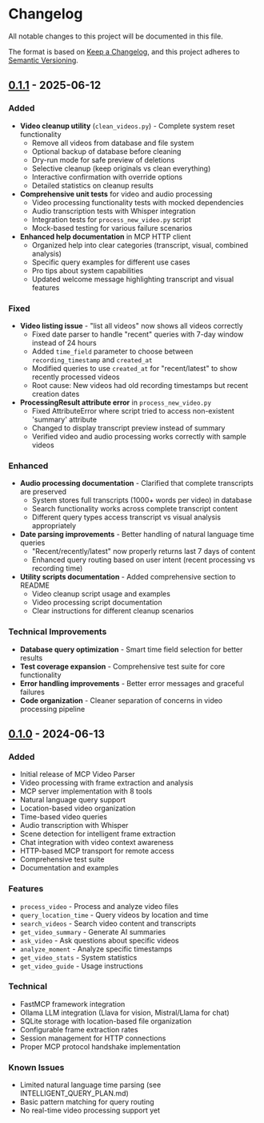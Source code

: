 # Changelog

All notable changes to this project will be documented in this file.

The format is based on [Keep a Changelog](https://keepachangelog.com/en/1.0.0/),
and this project adheres to [Semantic Versioning](https://semver.org/spec/v2.0.0.html).

## [0.1.1] - 2025-06-12

### Added
- **Video cleanup utility** (`clean_videos.py`) - Complete system reset functionality
  - Remove all videos from database and file system
  - Optional backup of database before cleaning
  - Dry-run mode for safe preview of deletions
  - Selective cleanup (keep originals vs clean everything)
  - Interactive confirmation with override options
  - Detailed statistics on cleanup results
- **Comprehensive unit tests** for video and audio processing
  - Video processing functionality tests with mocked dependencies
  - Audio transcription tests with Whisper integration
  - Integration tests for `process_new_video.py` script
  - Mock-based testing for various failure scenarios
- **Enhanced help documentation** in MCP HTTP client
  - Organized help into clear categories (transcript, visual, combined analysis)
  - Specific query examples for different use cases
  - Pro tips about system capabilities
  - Updated welcome message highlighting transcript and visual features

### Fixed
- **Video listing issue** - "list all videos" now shows all videos correctly
  - Fixed date parser to handle "recent" queries with 7-day window instead of 24 hours
  - Added `time_field` parameter to choose between `recording_timestamp` and `created_at`
  - Modified queries to use `created_at` for "recent/latest" to show recently processed videos
  - Root cause: New videos had old recording timestamps but recent creation dates
- **ProcessingResult attribute error** in `process_new_video.py`
  - Fixed AttributeError where script tried to access non-existent 'summary' attribute
  - Changed to display transcript preview instead of summary
  - Verified video and audio processing works correctly with sample videos

### Enhanced
- **Audio processing documentation** - Clarified that complete transcripts are preserved
  - System stores full transcripts (1000+ words per video) in database
  - Search functionality works across complete transcript content
  - Different query types access transcript vs visual analysis appropriately
- **Date parsing improvements** - Better handling of natural language time queries
  - "Recent/recently/latest" now properly returns last 7 days of content
  - Enhanced query routing based on user intent (recent processing vs recording time)
- **Utility scripts documentation** - Added comprehensive section to README
  - Video cleanup script usage and examples
  - Video processing script documentation
  - Clear instructions for different cleanup scenarios

### Technical Improvements
- **Database query optimization** - Smart time field selection for better results
- **Test coverage expansion** - Comprehensive test suite for core functionality  
- **Error handling improvements** - Better error messages and graceful failures
- **Code organization** - Cleaner separation of concerns in video processing pipeline

## [0.1.0] - 2024-06-13

### Added
- Initial release of MCP Video Parser
- Video processing with frame extraction and analysis
- MCP server implementation with 8 tools
- Natural language query support
- Location-based video organization
- Time-based video queries
- Audio transcription with Whisper
- Scene detection for intelligent frame extraction
- Chat integration with video context awareness
- HTTP-based MCP transport for remote access
- Comprehensive test suite
- Documentation and examples

### Features
- `process_video` - Process and analyze video files
- `query_location_time` - Query videos by location and time
- `search_videos` - Search video content and transcripts
- `get_video_summary` - Generate AI summaries
- `ask_video` - Ask questions about specific videos
- `analyze_moment` - Analyze specific timestamps
- `get_video_stats` - System statistics
- `get_video_guide` - Usage instructions

### Technical
- FastMCP framework integration
- Ollama LLM integration (Llava for vision, Mistral/Llama for chat)
- SQLite storage with location-based file organization
- Configurable frame extraction rates
- Session management for HTTP connections
- Proper MCP protocol handshake implementation

### Known Issues
- Limited natural language time parsing (see INTELLIGENT_QUERY_PLAN.md)
- Basic pattern matching for query routing
- No real-time video processing support yet

[0.1.1]: https://github.com/michaelbaker-dev/mcpVideoParser/releases/tag/v0.1.1
[0.1.0]: https://github.com/michaelbaker-dev/mcpVideoParser/releases/tag/v0.1.0